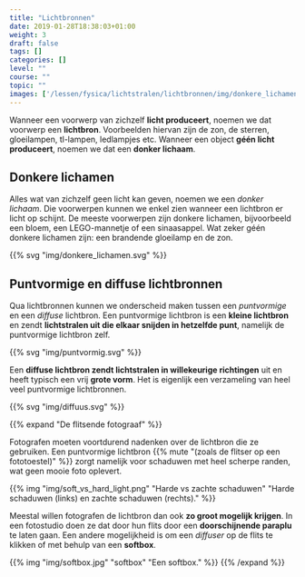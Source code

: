 ```yaml
---
title: "Lichtbronnen"
date: 2019-01-28T18:38:03+01:00
weight: 3
draft: false
tags: []
categories: []
level: ""
course: ""
topic: ""
images: ['/lessen/fysica/lichtstralen/lichtbronnen/img/donkere_lichamen.png', '/lessen/fysica/lichtstralen/lichtbronnen/img/puntvormig.png', '/lessen/fysica/lichtstralen/lichtbronnen/img/diffuus.png', '/lessen/fysica/lichtstralen/lichtbronnen/img/soft_vs_hard_light.png', '/lessen/fysica/lichtstralen/lichtbronnen/img/softbox.jpg']
---
```

Wanneer een voorwerp van zichzelf **licht produceert**, noemen we dat voorwerp
een **lichtbron**. Voorbeelden hiervan zijn de zon, de sterren, gloeilampen,
tl-lampen, ledlampjes etc. Wanneer een object **géén licht produceert**, noemen
we dat een **donker lichaam**.

## Donkere lichamen
Alles wat van zichzelf geen licht kan geven, noemen we een *donker lichaam*.
Die voorwerpen kunnen we enkel zien wanneer een lichtbron er licht op schijnt.
De meeste voorwerpen zijn donkere lichamen, bijvoorbeeld een bloem, een
LEGO-mannetje of een sinaasappel. Wat zeker géén donkere lichamen zijn: een
brandende gloeilamp en de zon.

{{% svg "img/donkere_lichamen.svg" %}}

## Puntvormige en diffuse lichtbronnen
Qua lichtbronnen kunnen we onderscheid maken tussen een *puntvormige* en een
*diffuse* lichtbron. Een puntvormige lichtbron is een **kleine lichtbron** en
zendt **lichtstralen uit die elkaar snijden in hetzelfde punt**, namelijk de
puntvormige lichtbron zelf.

{{% svg "img/puntvormig.svg" %}}

Een **diffuse lichtbron zendt lichtstralen in willekeurige richtingen** uit en
heeft typisch een vrij **grote vorm**. Het is
eigenlijk een verzameling van heel veel puntvormige lichtbronnen.

{{% svg "img/diffuus.svg" %}}

{{% expand "De flitsende fotograaf" %}}

Fotografen moeten voortdurend nadenken over de lichtbron die ze gebruiken. Een
puntvormige lichtbron {{% mute "(zoals de flitser op een fototoestel)" %}} zorgt
namelijk voor schaduwen met heel scherpe randen, wat geen mooie foto oplevert.

{{% img "img/soft_vs_hard_light.png" "Harde vs zachte schaduwen" "Harde schaduwen (links) en zachte schaduwen (rechts)." %}}

Meestal willen fotografen de lichtbron dan ook **zo groot mogelijk krijgen**.
In een fotostudio doen ze dat door hun flits door een **doorschijnende
paraplu** te laten gaan. Een andere mogelijkheid is om een *diffuser* op de
flits te klikken of met behulp van een **softbox**.

{{% img "img/softbox.jpg" "softbox" "Een softbox." %}}
{{% /expand %}}
